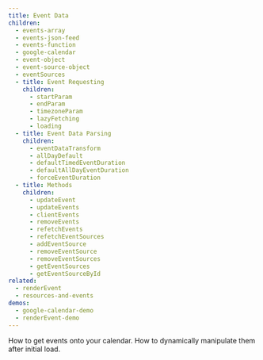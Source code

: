 ```yaml
---
title: Event Data
children:
  - events-array
  - events-json-feed
  - events-function
  - google-calendar
  - event-object
  - event-source-object
  - eventSources
  - title: Event Requesting
    children:
      - startParam
      - endParam
      - timezoneParam
      - lazyFetching
      - loading
  - title: Event Data Parsing
    children:
      - eventDataTransform
      - allDayDefault
      - defaultTimedEventDuration
      - defaultAllDayEventDuration
      - forceEventDuration
  - title: Methods
    children:
      - updateEvent
      - updateEvents
      - clientEvents
      - removeEvents
      - refetchEvents
      - refetchEventSources
      - addEventSource
      - removeEventSource
      - removeEventSources
      - getEventSources
      - getEventSourceById
related:
  - renderEvent
  - resources-and-events
demos:
  - google-calendar-demo
  - renderEvent-demo
---
```


How to get events onto your calendar. How to dynamically manipulate them after initial load.
